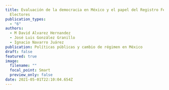 ```yaml
---
title: Evaluación de la democracia en México y el papel del Registro Federal de
  Electores
publication_types:
  - "6"
authors:
  - M David Alvarez Hernandez
  - José Luis González Granillo
  - Ignacio Navarro Juárez
publication: Políticas públicas y cambio de régimen en México
draft: false
featured: true
image:
  filename: ""
  focal_point: Smart
  preview_only: false
date: 2021-05-01T22:10:04.654Z
---
```

